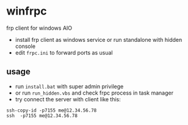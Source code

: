 # winfrpc
frp client for windows AIO

* install frp client as windows service or run standalone with hidden console
* edit `frpc.ini` to forward ports as usual

 ## usage

* run `install.bat` with super admin privilege
* or run `run_hidden.vbs` and check frpc process in task manager
* try connect the server with client like this:
```shell
ssh-copy-id -p7155 me@12.34.56.78
ssh  -p7155 me@12.34.56.78
```
